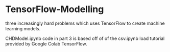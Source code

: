 # TensorFlow-Modelling
three increasingly hard problems which uses TensorFlow to create machine learning models.

CHDModel.ipynb code in part 3 is based off of of the csv.ipynb load tutorial provided by Google Colab TensorFlow. 
